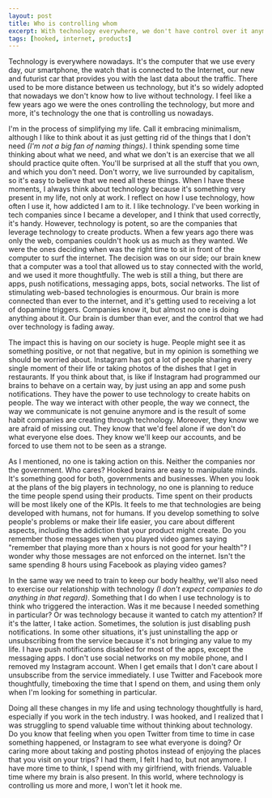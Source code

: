 ```yaml
---
layout: post
title: Who is controlling whom
excerpt: With technology everywhere, we don't have control over it anymore. It's learnt how to hook us and keep us using it.
tags: [hooked, internet, products]
---
```


Technology is everywhere nowadays. It's the computer that we use every day, our smartphone, the watch that is connected to the Internet, our new and futurist car that provides you with the last data about the traffic. There used to be more distance between us technology, but it's so widely adopted that nowadays we don't know how to live without technology. I feel like a few years ago we were the ones controlling the technology, but more and more, it's technology the one that is controlling us nowadays.

I'm in the process of simplifying my life. Call it embracing minimalism, although I like to think about it as just getting rid of the things that I don't need *(I'm not a big fan of naming things)*. I think spending some time thinking about what we need, and what we don't is an exercise that we all should practice quite often. You'll be surprised at all the stuff that you own, and which you don't need. Don't worry, we live surrounded by capitalism, so it's easy to believe that we need all these things. When I have these moments, I always think about technology because it's something very present in my life, not only at work. I reflect on how I use technology, how often I use it, how addicted I am to it. I like technology. I've been working in tech companies since I became a developer, and I think that used correctly, it's handy. However, technology is potent, so are the companies that leverage technology to create products. When a few years ago there was only the web, companies couldn't hook us as much as they wanted. We were the ones deciding when was the right time to sit in front of the computer to surf the internet. The decision was on our side; our brain knew that a computer was a tool that allowed us to stay connected with the world, and we used it more thoughtfully. The web is still a thing, but there are apps, push notifications, messaging apps, bots, social networks. The list of stimulating web-based technologies is enourmous. Our brain is more connected than ever to the internet, and it's getting used to receiving a lot of dopamine triggers. Companies know it, but almost no one is doing anything about it. Our brain is dumber than ever, and the control that we had over technology is fading away.

The impact this is having on our society is huge. People might see it as something positive, or not that negative, but in my opinion is something we should be worried about. Instagram has got a lot of people sharing every single moment of their life or taking photos of the dishes that I get in restaurants. If you think about that, is like if Instagram had programmed our brains to behave on a certain way, by just using an app and some push notifications. They have the power to use technology to create habits on people. The way we interact with other people, the way we connect, the way we communicate is not genuine anymore and is the result of some habit companies are creating through technology. Moreover, they know we are afraid of missing out. They know that we'd feel alone if we don't do what everyone else does. They know we'll keep our accounts, and be forced to use them not to be seen as a strange.

As I mentioned, no one is taking action on this. Neither the companies nor the government. Who cares? Hooked brains are easy to manipulate minds. It's something good for both, governments and businesses. When you look at the plans of the big players in technology, no one is planning to reduce the time people spend using their products. Time spent on their products will be most likely one of the KPIs. It feels to me that technologies are being developed with humans, not for humans. If you develop something to solve people's problems or make their life easier, you care about different aspects, including the addiction that your product might create. Do you remember those messages when you played video games saying "remember that playing more than x hours is not good for your health"? I wonder why those messages are not enforced on the internet. Isn't the same spending 8 hours using Facebook as playing video games?

In the same way we need to train to keep our body healthy, we'll also need to exercise our relationship with technology *(I don't expect companies to do anything in that regard)*. Something that I do when I use technology is to think who triggered the interaction. Was it me because I needed something in particular? Or was technology because it wanted to catch my attention? If it's the latter, I take action. Sometimes, the solution is just disabling push notifications. In some other situations, it's just uninstalling the app or unsubscribing from the service because it's not bringing any value to my life. I have push notifications disabled for most of the apps, except the messaging apps. I don't use social networks on my mobile phone, and I removed my Instagram account. When I get emails that I don't care about I unsubscribe from the service immediately. I use Twitter and Facebook more thoughtfully, timeboxing the time that I spend on them, and using them only when I'm looking for something in particular.

Doing all these changes in my life and using technology thoughtfully is hard, especially if you work in the tech industry. I was hooked, and I realized that I was struggling to spend valuable time without thinking about technology. Do you know that feeling when you open Twitter from time to time in case something happened, or Instagram to see what everyone is doing? Or caring more about taking and posting photos instead of enjoying the places that you visit on your trips? I had them, I felt I had to, but not anymore. I have more time to think, I spend with my girlfriend, with friends. Valuable time where my brain is also present. In this world, where technology is controlling us more and more, I won't let it hook me.
